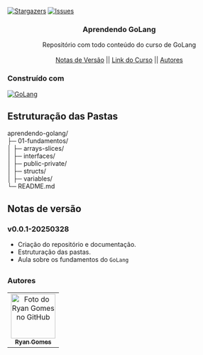 <a name="readme-top"></a>

[![Stargazers][stars-shield]][stars-url]
[![Issues][issues-shield]][issues-url]

<!-- PROJECT LOGO -->
<div align="center">
  <h3 align="center">Aprendendo GoLang</h3>

  <p align="center">
    Repositório com todo conteúdo do curso de GoLang
    <br />
    <br />
    <a href="#notas-de-versão">Notas de Versão</a>
    ||
    <a href="https://www.youtube.com/playlist?list=PLm-xZWCprwYSlEHjZDvhaq9izo3AVbiRO">Link do Curso</a> 
    ||
    <a href="#autores">Autores</a>
    </p>
</div>

### Construído com

[![GoLang][GoLang]][go-url]

## Estruturação das Pastas

aprendendo-golang/<br>
├─ 01-fundamentos/<br>
│ ├─ arrays-slices/<br>
│ ├─ interfaces/<br>
│ ├─ public-private/<br>
│ ├─ structs/<br>
│ ├─ variables/<br>
└─ README.md

<a name="section-changelog">

## Notas de versão

</a>

### v0.0.1-20250328

- Criação do repositório e documentação.
- Estruturação das pastas.
- Aula sobre os fundamentos do `GoLang`

##

<a name="section-autores">

### Autores

</a>

<table>
  <tr>
    <td align="center">
      <a href="#">
        <img src="https://avatars.githubusercontent.com/u/85912228?v=4" width="100px;" alt="Foto do Ryan Gomes no GitHub"/><br>
        <sub>
          <b>Ryan Gomes</b>
        </sub>
      </a>
    </td>
</table>

[stars-shield]: https://img.shields.io/github/stars/RRyanDEV/aprendendo-golang?style=for-the-badge
[stars-url]: https://github.com/RRyanDEV/aprendendo-golang/stargazers
[issues-shield]: https://img.shields.io/github/issues/RRyanDEV/aprendendo-golang?style=for-the-badge
[issues-url]: https://github.com/RRyanDEV/aprendendo-golang/issues
[GoLang]: https://img.shields.io/badge/go-%2300ADD8.svg?style=for-the-badge&logo=go&logoColor=white
[go-url]: https://go.dev/
